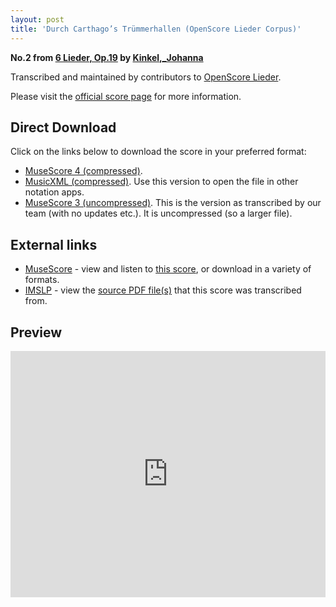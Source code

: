 ```yaml
---
layout: post
title: 'Durch Carthago’s Trümmerhallen (OpenScore Lieder Corpus)'
---
```


__No.2 from [6 Lieder, Op.19](https://fourscoreandmore.org/openscore/lieder/Kinkel,_Johanna/6_Lieder,_Op.19/) by [Kinkel,_Johanna](https://fourscoreandmore.org/openscore/lieder/Kinkel,_Johanna)__

Transcribed and maintained by contributors to [OpenScore Lieder].

Please visit the [official score page] for more information.

[official score page]: https://musescore.com/openscore-lieder-corpus/scores/5988341
[OpenScore Lieder]: https://musescore.com/openscore-lieder-corpus

## Direct Download

Click on the links below to download the score in your preferred format:
- [MuseScore 4 (compressed)](https://fourscoreandmore.org/openscore/lieder/Kinkel,_Johanna/6_Lieder,_Op.19/2_Durch_Carthago%E2%80%99s_Tr%C3%BCmmerhallen.mscz).
- [MusicXML (compressed)](https://fourscoreandmore.org/openscore/lieder/Kinkel,_Johanna/6_Lieder,_Op.19/2_Durch_Carthago%E2%80%99s_Tr%C3%BCmmerhallen.mxl). Use this version to open the file in other notation apps.
- [MuseScore 3 (uncompressed)](https://raw.githubusercontent.com/OpenScore/Lieder/refs/heads/main/scores/Kinkel,_Johanna/6_Lieder,_Op.19/2_Durch_Carthago%E2%80%99s_Tr%C3%BCmmerhallen/lc5988341.mscx). This is the version as transcribed by our team (with no updates etc.). It is uncompressed (so a larger file).

## External links

- [MuseScore] - view and listen to [this score][MuseScore], or download in a variety of formats.
- [IMSLP] - view the [source PDF file(s)][IMSLP] that this score was transcribed from.

[MuseScore]: https://musescore.com/score/5988341
[IMSLP]: https://imslp.org/wiki/Special:ReverseLookup/171873

## Preview

<iframe width="100%" height="394" src="https://musescore.com/openscore-lieder-corpus/scores/5988341/embed" frameborder="0" allowfullscreen allow="autoplay; fullscreen"></iframe>
